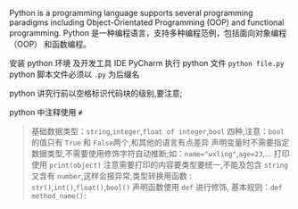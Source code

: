 Python is a programming language supports several programming paradigms including Object-Orientated Programming (OOP) and functional programming.
Python 是一种编程语言，支持多种编程范例，包括面向对象编程 （OOP） 和函数编程。

安装 python 环境 及开发工具 IDE PyCharm
执行 python 文件 `python file.py` python 脚本文件必须以 `.py` 为后缀名

python 讲究行前以空格标识代码块的级别,要注意;

python 中注释使用 `#`

> 基础数据类型：`string`,`integer`,`float of integer`,`bool` 四种,注意：`bool` 的值只有 `True` 和 `False`两个,和其他的语言有点差异
> 声明变量时不需要指定数据类型,不需要使用修饰字符自动推断;如：`name="wxling"`,`age=23`,...
> 打印使用 `print(object)` 注意需要打印的内容要类型要统一,不能及包含 `string` 又含有 `number`,这样会报异常,类型转换用函数 : `str()`,`int()`,`float()`,`bool()`
> 声明函数使用 `def` 进行修饰, 基本规则：`def method_name():`
